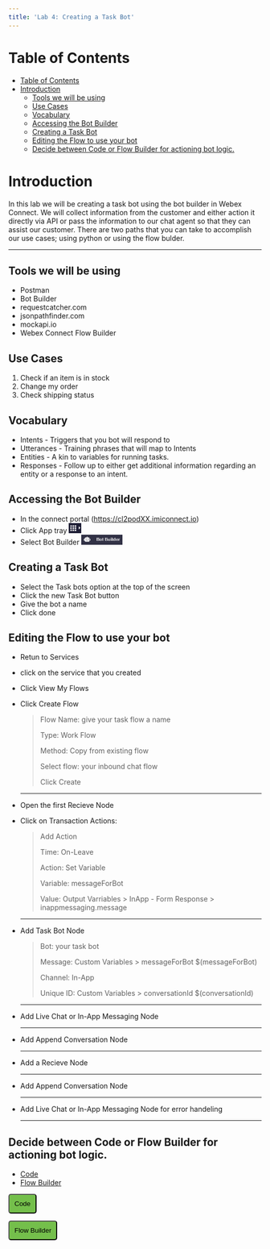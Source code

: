 ```yaml
---
title: 'Lab 4: Creating a Task Bot'
---
```


# Table of Contents
- [Table of Contents](#table-of-contents)
- [Introduction](#introduction)
  - [Tools we will be using](#tools-we-will-be-using)
  - [Use Cases](#use-cases)
  - [Vocabulary](#vocabulary)
  - [Accessing the Bot Builder](#accessing-the-bot-builder)
  - [Creating a Task Bot](#creating-a-task-bot)
  - [Editing the Flow to use your bot](#editing-the-flow-to-use-your-bot)
  - [Decide between Code or Flow Builder for actioning bot logic.](#decide-between-code-or-flow-builder-for-actioning-bot-logic)


# Introduction
In this lab we will be creating a task bot using the bot builder in Webex Connect. We will collect information from the customer and either action it directly via API or pass the information to our chat agent so that they can assist our customer.  There are two paths that you can take to accomplish our use cases; using python or using the flow bulder.

---


## Tools we will be using
- Postman
- Bot Builder
- requestcatcher.com
- jsonpathfinder.com
- mockapi.io
- Webex Connect Flow Builder


## Use Cases
1. Check if an item is in stock
2. Change my order
3. Check shipping status 

## Vocabulary 
- Intents - Triggers that you bot will respond to
- Utterances - Training phrases that will map to Intents
- Entities - A kin to variables for running tasks. 
- Responses - Follow up to either get additional information regarding an entity or a response to an intent. 

## Accessing the Bot Builder 
- In the connect portal (https://cl2podXX.imiconnect.io)
- Click App tray <img src="images\Lab4_Apptray.PNG" height="20">
- Select Bot Builder <img src="images\Lab4_BotBuilder.PNG" height="20">
## Creating a Task Bot
- Select the Task bots option at the top of the screen
- Click the new Task Bot button
- Give the bot a name
- Click done

## Editing the Flow to use your bot
- Retun to Services
- click on the service that you created
- Click View My Flows
- Click Create Flow
  > Flow Name: give your task flow a name 
  >
  > Type: Work Flow 
  >
  > Method: Copy from existing flow 
  >
  > Select flow: your inbound chat flow
  > 
  > Click Create

  ---

- Open the first Recieve Node
- Click on Transaction Actions:

    > Add Action
    >
    > Time: On-Leave
    > 
    > Action: Set Variable
    >
    > Variable: messageForBot
    >
    > Value: Output Varriables > InApp - Form Response > inappmessaging.message
    >

    ---

- Add Task Bot Node

    > Bot: your task bot
    >
    > Message: Custom Variables > messageForBot $(messageForBot)
    >
    > Channel: In-App
    >
    > Unique ID: Custom Variables > conversationId $(conversationId)
    >

    ---

- Add Live Chat or In-App Messaging Node

    > 
    >
    >
    >
    >

    ---

- Add Append Conversation Node

	>
	>
	>
	>

	---

- Add a Recieve Node

	>
	>
	>

	---


- Add Append Conversation Node

	>
	>
	>
	>

	---


- Add Live Chat or In-App Messaging Node for error handeling

	>
	>
	>
	>

	---


## Decide between Code or Flow Builder for actioning bot logic.
- [Code]([4_TaskBot_Code.md](https://wxcctechsummit.github.io/wxcclabguides/LTRCCT-3001/4_TaskBot_Code.html))
- [Flow Builder]([4_TaskBot_Flow.md](https://wxcctechsummit.github.io/wxcclabguides/LTRCCT-3001/4_TaskBot_Flow.html))








<script>
function code() {window.location.href = "https://wxcctechsummit.github.io/wxcclabguides/LTRCCT-3001/3.2_QnABotFlowConfig.html";
}
function flowBuilder() {
 window.location.href = "https://wxcctechsummit.github.io/wxcclabguides/LTRCCT-3001/5_CCAI.html";
 }
</script>

<div id="button-row">
<button onclick="code()" style="
  border-radius: 5px;
  background-color: rgb(116,191,75);
  padding: 10px;">Code</button>

<button onclick="flowBuilder()" style="
  position: relitive;
  left: 300px;
  border-radius: 5px;
  background-color: rgb(116,191,75);
  padding: 10px;">Flow Builder</button>

</div>

